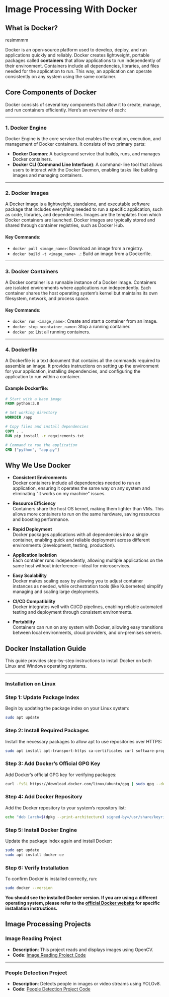 # Image Processing With Docker

## What is Docker?

resimmmm

Docker is an open-source platform used to develop, deploy, and run applications quickly and reliably. Docker creates lightweight, portable packages called **containers** that allow applications to run independently of their environment. Containers include all dependencies, libraries, and files needed for the application to run. This way, an application can operate consistently on any system using the same container.

## Core Components of Docker

Docker consists of several key components that allow it to create, manage, and run containers efficiently. Here’s an overview of each:

---

### 1. Docker Engine
Docker Engine is the core service that enables the creation, execution, and management of Docker containers. It consists of two primary parts:
   - **Docker Daemon**: A background service that builds, runs, and manages Docker containers.
   - **Docker CLI (Command Line Interface)**: A command-line tool that allows users to interact with the Docker Daemon, enabling tasks like building images and managing containers.

---

### 2. Docker Images
A Docker image is a lightweight, standalone, and executable software package that includes everything needed to run a specific application, such as code, libraries, and dependencies. Images are the templates from which Docker containers are launched. Docker images are typically stored and shared through container registries, such as Docker Hub.

#### Key Commands:
   - `docker pull <image_name>`: Download an image from a registry.
   - `docker build -t <image_name> .`: Build an image from a Dockerfile.

---

### 3. Docker Containers
A Docker container is a runnable instance of a Docker image. Containers are isolated environments where applications run independently. Each container shares the host operating system’s kernel but maintains its own filesystem, network, and process space.

#### Key Commands:
   - `docker run <image_name>`: Create and start a container from an image.
   - `docker stop <container_name>`: Stop a running container.
   - `docker ps`: List all running containers.

---

### 4. Dockerfile
A Dockerfile is a text document that contains all the commands required to assemble an image. It provides instructions on setting up the environment for your application, installing dependencies, and configuring the application to run within a container.

#### Example Dockerfile:
```dockerfile
# Start with a base image
FROM python:3.8

# Set working directory
WORKDIR /app

# Copy files and install dependencies
COPY . .
RUN pip install -r requirements.txt

# Command to run the application
CMD ["python", "app.py"]

```

## Why We Use Docker

- **Consistent Environments**  
  Docker containers include all dependencies needed to run an application, ensuring it operates the same way on any system and eliminating "it works on my machine" issues.

- **Resource Efficiency**  
  Containers share the host OS kernel, making them lighter than VMs. This allows more containers to run on the same hardware, saving resources and boosting performance.

- **Rapid Deployment**  
  Docker packages applications with all dependencies into a single container, enabling quick and reliable deployment across different environments (development, testing, production).

- **Application Isolation**  
  Each container runs independently, allowing multiple applications on the same host without interference—ideal for microservices.

- **Easy Scalability**  
  Docker makes scaling easy by allowing you to adjust container instances as needed, while orchestration tools (like Kubernetes) simplify managing and scaling large deployments.

- **CI/CD Compatibility**  
  Docker integrates well with CI/CD pipelines, enabling reliable automated testing and deployment through consistent environments.

- **Portability**  
  Containers can run on any system with Docker, allowing easy transitions between local environments, cloud providers, and on-premises servers.

## Docker Installation Guide

This guide provides step-by-step instructions to install Docker on both Linux and Windows operating systems.

---

### Installation on Linux

### Step 1: Update Package Index
Begin by updating the package index on your Linux system:

```bash
sudo apt update
```

### Step 2: Install Required Packages
Install the necessary packages to allow apt to use repositories over HTTPS:
```bash
sudo apt install apt-transport-https ca-certificates curl software-properties-common
```
### Step 3: Add Docker’s Official GPG Key
Add Docker’s official GPG key for verifying packages:
```bash
curl -fsSL https://download.docker.com/linux/ubuntu/gpg | sudo gpg --dearmor -o /usr/share/keyrings/docker-archive-keyring.gpg
```

### Step 4: Add Docker Repository
Add the Docker repository to your system’s repository list:
```bash
echo "deb [arch=$(dpkg --print-architecture) signed-by=/usr/share/keyrings/docker-archive-keyring.gpg] https://download.docker.com/linux/ubuntu $(lsb_release -cs) stable" | sudo tee /etc/apt/sources.list.d/docker.list > /dev/null
```

### Step 5: Install Docker Engine
Update the package index again and install Docker:
```bash
sudo apt update
sudo apt install docker-ce
```

### Step 6: Verify Installation
To confirm Docker is installed correctly, run:
```bash
sudo docker --version
```
**You should see the installed Docker version. If you are using a different operating system, please refer to the [official Docker website](https://docs.docker.com/get-started/get-docker/) for specific installation instructions.**

## Image Processing Projects

### Image Reading Project
- **Description**: This project reads and displays images using OpenCV.
- **Code**: [Image Reading Project Code](path/to/image_reading_code.py)

---

### People Detection Project
- **Description**: Detects people in images or video streams using YOLOv8.
- **Code**: [People Detection Project Code](path/to/people_detection_code.py)
